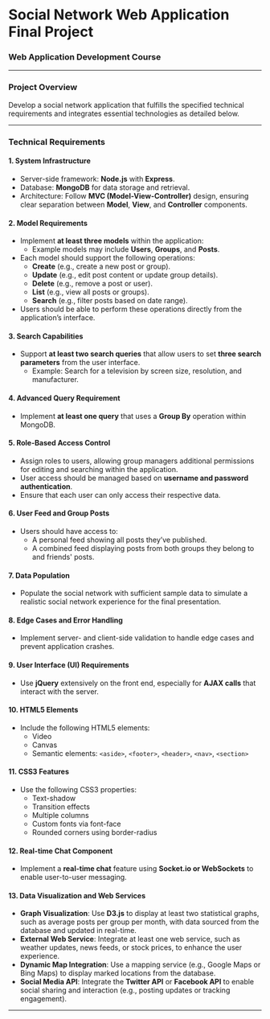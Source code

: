 # Social Network Web Application Final Project

### Web Application Development Course

---

### Project Overview
Develop a social network application that fulfills the specified technical requirements and integrates essential technologies as detailed below.

---

### Technical Requirements

#### 1. System Infrastructure
   - Server-side framework: **Node.js** with **Express**.
   - Database: **MongoDB** for data storage and retrieval.
   - Architecture: Follow **MVC (Model-View-Controller)** design, ensuring clear separation between **Model**, **View**, and **Controller** components.

#### 2. Model Requirements
   - Implement **at least three models** within the application:
     - Example models may include **Users**, **Groups**, and **Posts**.
   - Each model should support the following operations:
     - **Create** (e.g., create a new post or group).
     - **Update** (e.g., edit post content or update group details).
     - **Delete** (e.g., remove a post or user).
     - **List** (e.g., view all posts or groups).
     - **Search** (e.g., filter posts based on date range).
   - Users should be able to perform these operations directly from the application’s interface.

#### 3. Search Capabilities
   - Support **at least two search queries** that allow users to set **three search parameters** from the user interface.
     - Example: Search for a television by screen size, resolution, and manufacturer.

#### 4. Advanced Query Requirement
   - Implement **at least one query** that uses a **Group By** operation within MongoDB.

#### 5. Role-Based Access Control
   - Assign roles to users, allowing group managers additional permissions for editing and searching within the application.
   - User access should be managed based on **username and password authentication**.
   - Ensure that each user can only access their respective data.

#### 6. User Feed and Group Posts
   - Users should have access to:
     - A personal feed showing all posts they’ve published.
     - A combined feed displaying posts from both groups they belong to and friends' posts.

#### 7. Data Population
   - Populate the social network with sufficient sample data to simulate a realistic social network experience for the final presentation.

#### 8. Edge Cases and Error Handling
   - Implement server- and client-side validation to handle edge cases and prevent application crashes.

#### 9. User Interface (UI) Requirements
   - Use **jQuery** extensively on the front end, especially for **AJAX calls** that interact with the server.

#### 10. HTML5 Elements
   - Include the following HTML5 elements:
     - Video
     - Canvas
     - Semantic elements: `<aside>`, `<footer>`, `<header>`, `<nav>`, `<section>`

#### 11. CSS3 Features
   - Use the following CSS3 properties:
     - Text-shadow
     - Transition effects
     - Multiple columns
     - Custom fonts via font-face
     - Rounded corners using border-radius

#### 12. Real-time Chat Component
   - Implement a **real-time chat** feature using **Socket.io or WebSockets** to enable user-to-user messaging.

#### 13. Data Visualization and Web Services
   - **Graph Visualization**: Use **D3.js** to display at least two statistical graphs, such as average posts per group per month, with data sourced from the database and updated in real-time.
   - **External Web Service**: Integrate at least one web service, such as weather updates, news feeds, or stock prices, to enhance the user experience.
   - **Dynamic Map Integration**: Use a mapping service (e.g., Google Maps or Bing Maps) to display marked locations from the database.
   - **Social Media API**: Integrate the **Twitter API** or **Facebook API** to enable social sharing and interaction (e.g., posting updates or tracking engagement).

---

